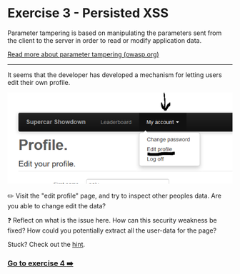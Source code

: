 
# Exercise 3 - Persisted XSS

Parameter tampering is based on manipulating the parameters sent from the client to the server in order to read or modify application data.

[Read more about parameter tampering (owasp.org)](https://www.owasp.org/index.php/Web_Parameter_Tampering)

---

It seems that the developer has developed a mechanism for letting users edit their own profile.

![Edit profile](../images/edit_profile.png)

:pencil2: Visit the "edit profile" page, and try to inspect other peoples data. Are you able to change edit the data?

:question: Reflect on what is the issue here. How can this security weakness be fixed? How could you potentially extract all the user-data for the page?

Stuck? Check out the [hint](hint_1.md).

### [Go to exercise 4 :arrow_right:](../exercise-4/README.md)
